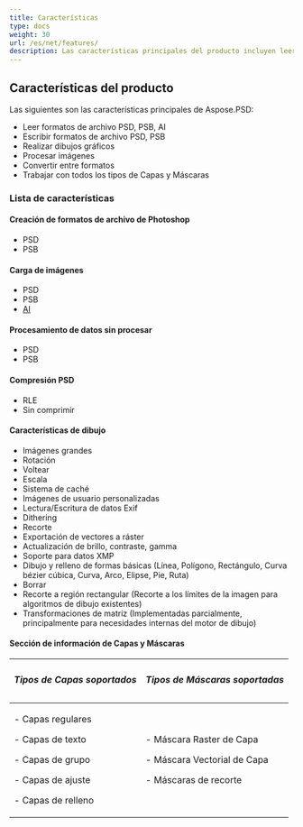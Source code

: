 ```yaml
---
title: Características
type: docs
weight: 30
url: /es/net/features/
description: Las características principales del producto incluyen leer o escribir formatos de archivo PSD, PSB, AI, realizar dibujos gráficos, procesar imágenes y trabajar con Capas y Máscaras.
---
```


## **Características del producto**
Las siguientes son las características principales de Aspose.PSD:

- Leer formatos de archivo PSD, PSB, AI
- Escribir formatos de archivo PSD, PSB
- Realizar dibujos gráficos
- Procesar imágenes
- Convertir entre formatos
- Trabajar con todos los tipos de Capas y Máscaras
### **Lista de características**
#### **Creación de formatos de archivo de Photoshop**
- PSD
- PSB
#### **Carga de imágenes**
- PSD
- PSB
- [AI](/psd/es/net/ai-adobe-illustrator-format/)
#### **Procesamiento de datos sin procesar**
- PSD
- PSB
#### **Compresión PSD**
- RLE
- Sin comprimir
#### **Características de dibujo**
- Imágenes grandes
- Rotación
- Voltear
- Escala
- Sistema de caché
- Imágenes de usuario personalizadas
- Lectura/Escritura de datos Exif
- Dithering
- Recorte
- Exportación de vectores a ráster
- Actualización de brillo, contraste, gamma
- Soporte para datos XMP
- Dibujo y relleno de formas básicas (Línea, Polígono, Rectángulo, Curva bézier cúbica, Curva, Arco, Elipse, Pie, Ruta)
- Borrar
- Recorte a región rectangular (Recorte a los límites de la imagen para algoritmos de dibujo existentes)
- Transformaciones de matriz (Implementadas parcialmente, principalmente para necesidades internas del motor de dibujo)
#### **Sección de información de Capas y Máscaras**

|<h5>**Tipos de Capas soportados**</h5>|<h5>**Tipos de Máscaras soportadas**</h5>|
| :- | :- |
|<p>- Capas regulares</p><p>- Capas de texto</p><p>- Capas de grupo</p><p>- Capas de ajuste</p><p>- Capas de relleno</p>|<p>- Máscara Raster de Capa</p><p>- Máscara Vectorial de Capa</p><p>- Máscaras de recorte</p>|
